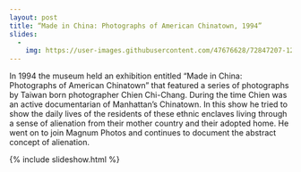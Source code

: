 ```yaml
---
layout: post
title: “Made in China: Photographs of American Chinatown, 1994”
slides:
  -
    img: https://user-images.githubusercontent.com/47676628/72847207-12f0dc00-3c70-11ea-9c02-fb51a03fcf93.jpg
---
```


In 1994 the museum held an exhibition entitled “Made in China: Photographs of American Chinatown” that featured a series of photographs by Taiwan born photographer Chien Chi-Chang.  During the time Chien was an active documentarian of Manhattan’s Chinatown.  In this show he tried to show the daily lives of the residents of these ethnic enclaves living through a sense of alienation from their mother country and their adopted home.  He went on to join Magnum Photos and continues to document the abstract concept of alienation.   

{% include slideshow.html %}
